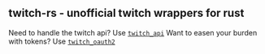 ## twitch-rs - unofficial twitch wrappers for rust

Need to handle the twitch api? Use [`twitch_api`](https://github.com/twitch-rs/twitch_api)
Want to easen your burden with tokens? Use [`twitch_oauth2`](https://github.com/twitch-rs/twitch_oauth2)
